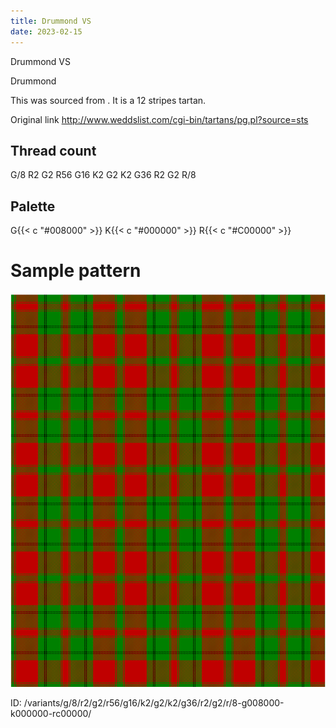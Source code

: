 ```yaml
---
title: Drummond VS
date: 2023-02-15
---
```

Drummond VS

Drummond

This was sourced from <no value>.  It is a 12 stripes tartan.

Original link http://www.weddslist.com/cgi-bin/tartans/pg.pl?source=sts

## Thread count
G/8 R2 G2 R56 G16 K2 G2 K2 G36 R2 G2 R/8

## Palette
G{{< c "#008000" >}} K{{< c "#000000" >}} R{{< c "#C00000" >}}

# Sample pattern

![Tartan detail](tartan.png "G/8 R2 G2 R56 G16 K2 G2 K2 G36 R2 G2 R/8 tartan")

ID: /variants/g/8/r2/g2/r56/g16/k2/g2/k2/g36/r2/g2/r/8-g008000-k000000-rc00000/